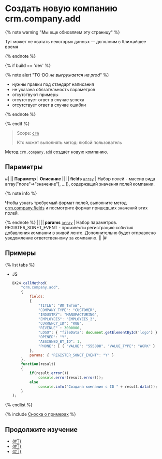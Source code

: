 # Создать новую компанию crm.company.add

{% note warning "Мы еще обновляем эту страницу" %}

Тут может не хватать некоторых данных — дополним в ближайшее время

{% endnote %}

{% if build == 'dev' %}

{% note alert "TO-DO _не выгружается на prod_" %}

- нужны правки под стандарт написания
- не указана обязательность параметров
- отсутствуют примеры
- отсутствует ответ в случае успеха
- отсутствует ответ в случае ошибки

{% endnote %}

{% endif %}

> Scope: [`crm`](../../scopes/permissions.md)
>
> Кто может выполнять метод: любой пользователь

Метод `crm.company.add` создаёт новую компанию.

## Параметры

#|
|| **Параметр** | **Описание** ||
|| **fields**
[`array`](../../data-types.md) | Набор полей - массив вида array("поле"=>"значение"[, ...]), содержащий значения полей компании. 

{% note info %}

Чтобы узнать требуемый формат полей, выполните метод [crm.company.fields](./crm-company-fields.md) и посмотрите формат пришедших значений этих полей.

{% endnote %}
 ||
|| **params**
[`array`](../../data-types.md) | Набор параметров. REGISTER_SONET_EVENT - произвести регистрацию события добавления компании в живой ленте. Дополнительно будет отправлено уведомление ответственному за компанию. ||
|#

## Примеры

{% list tabs %}

- JS

    ```js
    BX24.callMethod(
        "crm.company.add",
        {
            fields:
            {
                "TITLE": "ИП Титов",
                "COMPANY_TYPE": "CUSTOMER",
                "INDUSTRY": "MANUFACTURING",
                "EMPLOYEES": "EMPLOYEES_2",
                "CURRENCY_ID": "RUB",
                "REVENUE" : 3000000,
                "LOGO": { "fileData": document.getElementById('logo') },
                "OPENED": "Y",
                "ASSIGNED_BY_ID": 1,
                "PHONE": [ { "VALUE": "555888", "VALUE_TYPE": "WORK" } ]     
            },
            params: { "REGISTER_SONET_EVENT": "Y" }        
        },
        function(result)
        {
            if(result.error())
                console.error(result.error());
            else
                console.info("Создана компания с ID " + result.data());
        }
    );
    ```

{% endlist %}

{% include [Сноска о примерах](../../../_includes/examples.md) %}

## Продолжите изучение 

- [{#T}](./index.md)
- [{#T}](../../../tutorials/crm/how-to-add-crm-objects/how-to-add-company.md)
- [{#T}](../../../tutorials/crm/how-to-add-crm-objects/how-to-add-company-with-requisite.md)